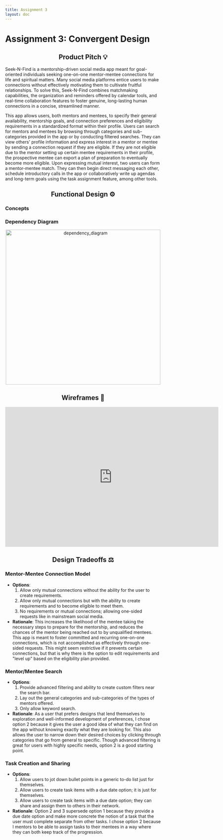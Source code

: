 ```yaml
---
title: Assignment 3
layout: doc
---
```


# Assignment 3: Convergent Design

<h2 align="center"> 
    Product Pitch 💡
</h2>

<!-- TODO: find way to delete comment -->

Seek-N-Find is a mentorship-driven social media app meant for goal-oriented individuals seeking one-on-one mentor-mentee connections for life and spiritual matters. Many social media platforms entice users to make connections without effectively motivating them to cultivate fruitful relationships. To solve this, Seek-N-Find combines matchmaking capabilities, the organization and reminders offered by calendar tools, and real-time collaboration features to foster genuine, long-lasting human connections in a concise, streamlined manner.

This app allows users, both mentors and mentees, to specify their general availability, mentorship goals, and connection preferences and eligibility requirements in a standardized format within their profile. Users can search for mentors and mentees by browsing through categories and sub-categories provided in the app or by conducting filtered searches. They can view others' profile information and express interest in a mentor or mentee by sending a connection request if they are eligible. If they are not eligible due to the mentor setting up certain mentee requirements in their profile, the prospective mentee can export a plan of preparation to eventually become more eligible. Upon expressing mutual interest, two users can form a mentor-mentee match. They can then begin direct messaging each other, schedule introductory calls in the app or collaboratively write up agendas and long-term goals using the task assignment feature, among other tools.

<h2 align="center">
    Functional Design ⚙️
</h2>

### Concepts

<!-- 1. **Recording[Info, Medium]**

   - **Purpose**: record information on some medium
   - **Operational Principle**: after recording information on some medium, the user can view what they have recorded, make edits, and save those edits. The user can also delete the entire piece of information or a part of it.
   - **State**:
     - f
   - **Actions**:
     - record(information: Info, medium: Medium)
     - view()
     - edit()
     - delete()

2. **Sharing[Item, Address]**

   - **Purpose**: share an item to an address
   - **Operational Principle**: the user selects an item, specifies a recipient address to share the item with. The user can view the other users with whom they have shared the item and remove or add users if they would like to.
   - **State**:
     - f
   - **Actions**:
     - select(item: Item)
     - addAddress(address: Address)
     - share(address: Address)
     - removeAddress(address: Address)

3. **Messaging[Recipient]**

   - **Purpose**: directly message a recipient
   - **Operational Principle**: after a user writes a text message and does not delete it, they can send it directly to a recipient. The user can view, edit or delete the message.
   - **State**:
     - f
   - **Actions**:
     - write()
     - edit()
     - delete()
     - send(recipient: Recipient)

4. **TaskSetting[User]**

   - **Purpose**: assign a task for some other user to complete
   - **Operational Principle**: the user specifies the details of the task like the description and due date, and assigns that task to another user. The user who created and assigned the task can check back in to modify the task specification, due date, or persons assigned.
   - **State**:
     - f
   - **Actions**:
     - specify()
     - assign()
     - unassign()
     - modify()
     - complete()

5. **Tracking[Item]**

   - **Purpose**: track the completion of some item with a due date
   - **Operational Principle**: the user selects an item and sees the percentage completed and how much time left until it is due.
   - **State**:
     - f
   - **Actions**:
     - select(item: Item)
     - getInfo()

6. **Requiring[Criteria, Privilege]**

   - **Purpose**: provide required criteria to obtain some privilege
   - **Operational Principle**: user specifies a set of criteria that other users must meet to receive a privilege. The user can modify these criteria or privilege.
   - **State**:
     - f
   - **Actions**:
     - f

7. **Qualifying[Privilege]**

   - **Purpose**: determine a plan for how to qualify for some privilege
   - **Operational Principle**: after selecting a privilege, the user receives a step-based plan to complete to access the privilege. This plan is saved for the user to review later, as well as to create tasks out of this plan.
   - **State**:
     - f
   - **Actions**:
     - f

### App-Level Actions and Synchronization

```
app SeekNFind
    include Recording[Text, Textbox], Sharing[Task, Email], Messaging[User]
    include TaskSetting[User], Tracking[Task]
    include Requiring[Criteria, Connection], Qualifying[Connection]
``` -->

### Dependency Diagram

<div align="center">
  <img src="/../assets/images/dependency_diagram.png" alt="dependency_diagram" width="500">
</div>

<h2 align="center"> 
    Wireframes 📒
</h2>

<iframe style="border: 1px solid rgba(0, 0, 0, 0.1);" width="688" height="450" src="https://embed.figma.com/design/Y5Pv0tcc4fsD4EhETAW5zv/A3-Wireframe?node-id=11-96&embed-host=share" allowfullscreen></iframe>

<h2 align="center"> 
    Design Tradeoffs ⚖️
</h2>

### Mentor-Mentee Connection Model

- **Options**:
  1. Allow only mutual connections without the ability for the user to create requirements.
  2. Allow only mutual connections but with the ability to create requirements and to become eligible to meet them.
  3. No requirements or mutual connections; allowing one-sided requests like in mainstream social media.
- **Rationale**: This increases the likelihood of the mentee taking the necessary steps to prepare for the mentorship, and reduces the chances of the mentor being reached out to by unqualified mentees. This app is meant to foster committed and recurring one-on-one connections, which is not accomplished as effectively through one-sided requests. This might seem restrictive if it prevents certain connections, but that is why there is the option to edit requirements and "level up" based on the eligibility plan provided.

### Mentor/Mentee Search

- **Options**:
  1. Provide advanced filtering and ability to create custom filters near the search bar.
  2. Lay out the general categories and sub-categories of the types of mentors offered.
  3. Only allow keyword search.
- **Rationale**: As a user that prefers designs that lend themselves to exploration and well-informed development of preferences, I chose option 2 because it gives the user a good idea of what they can find on the app without knowing exactly what they are looking for. This also allows the user to narrow down their desired choices by clicking through categories that go from general to specific. Though advanced filtering is great for users with highly specific needs, option 2 is a good starting point.

### Task Creation and Sharing

- **Options**:
  1. Allow users to jot down bullet points in a generic to-do list just for themselves.
  2. Allow users to create task items with a due date option; it is just for themselves.
  3. Allow users to create task items with a due date option; they can share and assign them to others in their network.
- **Rationale**: Option 2 and 3 supersede option 1 because they provide a due date option and make more concrete the notion of a task that the user must complete separate from other tasks. I chose option 2 because I mentors to be able to assign tasks to their mentees in a way where they can both keep track of the progression.
